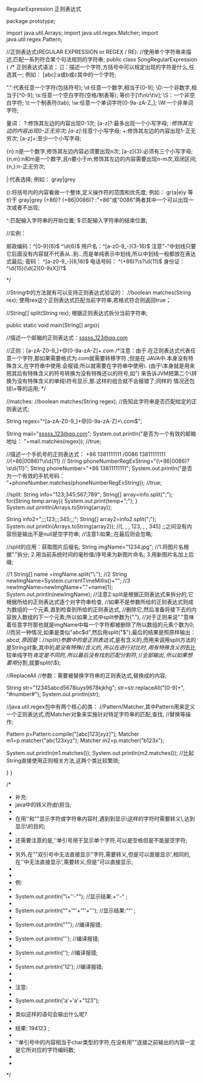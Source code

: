 RegularExpression 正则表达式

package prototype;

import java.util.Arrays;
import java.util.regex.Matcher;
import java.util.regex.Pattern;

//正则表达式(REGULAR EXPRESSION or REGEX / RE):
//使用单个字符串来描述,匹配一系列符合某个句法规则的字符串;
public class SongRegularExpression {
/*
 正则表达式语法：
 []：描述一个字符,方括号中可以规定出现的字符是什么,任选其一;
  例如：
  [abc]:a或b或c其中的一个字符;
  [^abc]:非abc三个中的一个字符;
  [a-z]:表示可以出现任意一个英文小写字母;
  [a-z0-9A-Z]:字母数字间本身就默认是或的关系,所以可以直接连写;表示任意数字字母;
  [a-z&&[^c-f]]:表示可以使任意一个非cdef的小写字母;
  
  ".":代表任意一个字符(包括符号);
  \d:任意一个数字,相当于[0-9];
  \D:一个非数字,相当于[^0-9];
  \s:任意一个空白字符(空格/制表等); 等价于[\f\n\r\t\v]; 
  \S：一个非空白字符;
  \t:一个制表符(tab);
  \w:任意一个单词字符[0-9a-zA-Z_];
  \W:一个非单词字符;
  
  量词：
  ?:修饰其左边的内容出现0-1次;    [a-z]?:最多出现一个小写字母;
  *:修饰其左边的内容出现0-正无穷次; [a-z]*:任意个小写字母;
  +:修饰其左边的内容出现1-正无穷次; [a-z]+:至少一个小写字母;
  
  {n}:n是一个数字,修饰其左边内容必须要出现n次; [a-z]{3}:必须有三个小写字母;
  {n,m}:n和m是一个数字,且n要小于m,修饰其左边的内容需要出现n-m次,双闭区间;
  {n,}:n-正无穷次;
  
  |:代表选择;
  例如：
  gray|grey
  
  ():将括号内的内容看做一个整体,定义操作符的范围和优先度;
    例如：
    gr(a|e)y 等价于 gray|grey
   (\+86)?
   (\+86|0086)? :"+86"或"0086"两者其中一个可以出现一次或者不出现;
   
   ^:匹配输入字符串的开始位置;
   $:匹配输入字符串的结束位置;
   
   //实例：
    
邮政编码：^[0-9]{6}$
         ^\d{6}$
用户名：^[a-z0-9_-]{3-16}$  注意"-"中划线只要它后面没有内容就不代表从..到..,而是单纯表示中划线,所以中划线一般都放在表达式最后;
密码：  ^[a-z0-9_-]{6,18}$
电话号码： ^(\+86)?\s?\d{11}$
身份证： ^\d{15}(\d{2}[0-9xX])?$
       
       
 */
	
  //String中的方法就有可以支持正则表达式验证的：
  //boolean matches(String rex); 使用rex这个正则表达式匹配当前字符串,若格式符合则返回true；
  
  //String[] split(String rex); 根据正则表达式拆分当前字符串; 
	
	
	
  public static void main(String[] args){
	  
  //描述一个邮箱的正则表达式：sssss_123@qq.com
	  
  //正则：[a-zA-Z0-9_]+@[0-9a-zA-Z]+\.com
  /*注意：由于.在正则表达式代表任意一个字符,那如果需要格式为.com就需要转移字符\.;但是在
    JAVA中.本身没有特殊含义,在字符串中使用\.会报错;所以就需要在字符串中使用\\.
    (由于\本身就是用来把其后有特殊含义的符号转换为没有特殊还以的符号,如\")
        来告诉JVM把第二个\转换为没有特殊含义的单纯\符号显示,那\.这样的组合就不会报错了;同样的
        情况还包括\\+等的运用;
  */  
  
  //matches:
  //boolean matches(String regex); //告知此字符串是否匹配给定的正则表达式;
       
  String regex="^[a-zA-Z0-9_]+@[0-9a-zA-Z]+\\.com$";
  
  String mail="sssss_123@qq.com";
  System.out.println("是否为一个有效的邮箱地址： "+mail.matches(regex)); //true;
	 
  
  //描述一个手机号的正则表达式： +86 1381111111 /0086 13811111111
  //(\+86|0086)?\s\d{11}
  //
  String phoneNumberRegExString="(\\+86|0086)?\\s\\d{11}";
  String phoneNumber="+86 13811111111";
  System.out.println("是否为一个有效的手机号码： "+phoneNumber.matches(phoneNumberRegExString)); //true;
  
  //split:
  String info="123;345;567;789";
  String[] array=info.split(";");
  for(String temp:array){
  System.out.print(temp+";");
  }
  System.out.println(Arrays.toString(array));
  
  String info2=";;;123;;;345;;;";
  String[] array2=info2.split(";");
  System.out.println(Arrays.toString(array2));
  //[, , , 123, , , 345] ;;之间没有内容但是输出不是null是空字符串;
  //注意1:如果;;在最后则会忽略;
  
  
  //split的应用：获取图片后缀名;
  String imgName="1234.jpg";
  //1.将图片名根据"."拆分; 2.用当前系统时间的毫秒值/序号来为新图片命名; 3.用新图片名加上后缀;
  
  //1
  String[] name =imgName.split("\\.");
  //2
  String newImgName=System.currentTimeMillis()+"";
  //3
  newImgName=newImgName+"."+name[1];
  System.out.println(newImgName);
  //注意2:split是根据正则表达式来拆分的,它根据所给的正则表达式逐个对字符串检查,
  //如果不是参数所给的正则表达式则成为数组的一个元素,直到检查到所给的正则表达式,
  //删除它,然后准备将接下去的内容放入数组的下一个元素;所以如果上式中split参数为("."),
  //对于正则来说"."意味着任意字符那也就是imgName中每一个字符都被删除了所以数组的元素个数为0;
  //而另一种情况,如果是类似"a$b$c$d",然后用split("$");最后的结果是照原样输出：a$b$c$d;原因是：
  //split()参数中的是正则表达式,$是有含义的,而用来调用split方法的是String对象,其中的$是没有特殊
  //含义的,所以在进行对比时,用有特殊含义的$去比较单纯字符$肯定是不同的,所以最后没有找到匹配分割符,
  //全部输出,所以如果想要用$分割,就要split(\\$);
  
  //ReplaceAll
  //参数：需要被替换字符串的正则表达式,替换成的内容;
  
  String str="12345abcd5678iuys9678kjkhg";
  str=str.replaceAll("[0-9]+", "#number#");
  System.out.println(str);
  
  //java.util.regex包中有两个核心的类：
  //Pattern/Matcher,其中Pattern用来定义一个正则表达式,而Matcher对象来实施针对特定字符串的匹配,查找,
  //替换等操作;
  
  Pattern p=Pattern.compile("[abc]123[xyz]");
  Matcher m1=p.matcher("abc123xyz");
  Matcher m2=p.matcher("b123x");
  
  System.out.println(m1.matches());
  System.out.println(m2.matches());
  //比起String直接使用正则相关方法,这两个类比较繁琐;
  
  }
}

/*
 * 补充:
 * java中的转义符由\担当;
 * 
 * 在用''和""显示字符或字符串内容时,遇到到显示\这样的字符时需要转义\\,达到显示\的目的;
 * 
 * 还需要注意的是,''单引号用于显示单个字符,可以是空格但是不能是空字符;
 * 
 * 另外,在""双引号中无法直接显示"字符,需要转义,但是可以直接显示',相同的,在''中无法直接显示',需要转义,但是"可以直接显示;
 * 
 * 
 * 例:
 * 
 * System.out.println("\\+''-\"");  //显示结果:\+''-" ;
 * 
 * System.out.println(""+'"'+'\"'+'\'');  //显示结果:""' ;
 * 
 * System.out.println(""");  //编译报错;
 *  
 * System.out.println('''); //编译报错;
 * 
 * System.out.println('');  //编译报错;
 * 
 * System.out.println('12');  //编译报错;
 * 
 * 
 * 注意:
 * 
 * System.out.println('a'+'a'+"123");
 * 
 * 类似这样的语句会输出什么呢?
 * 
 * 结果: 194123 ;
 * 
 * ''单引号中的内容相当于char类型的字符,在没有用""连接之前输出的内容一定是它所对应的字符编码数;
 * 
 * 
 */


